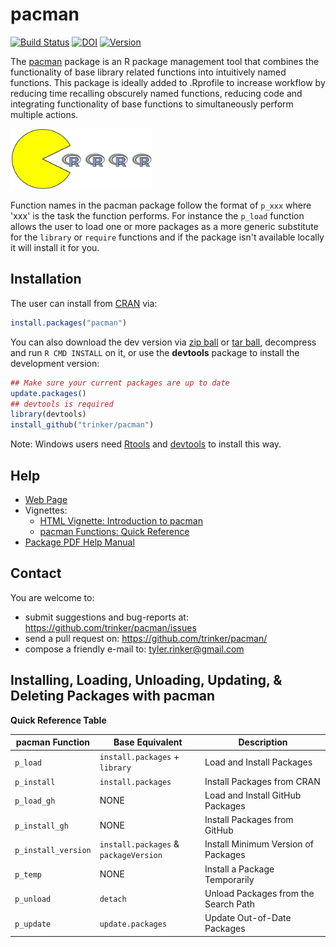 # pacman

[![Build Status](https://travis-ci.org/trinker/pacman.png?branch=master)](https://travis-ci.org/trinker/pacman) [![DOI](https://zenodo.org/badge/5398/trinker/pacman.svg)](http://dx.doi.org/10.5281/zenodo.15406) [![Version](https://img.shields.io/badge/Version-0.4.0-orange.svg)](https://img.shields.io/badge/Version-0.4.0-orange.svg)

The [pacman](http://trinker.github.io/pacman_dev/) package is an R package management tool that combines the functionality of base library related functions into intuitively named functions.  This package is ideally added to .Rprofile to increase workflow by reducing time recalling obscurely named functions, reducing code and integrating functionality of base functions to simultaneously perform multiple actions.  

<img src="inst/pacman_logo/r_pacman.png" width="45%">


Function names in the pacman package follow the format of `p_xxx` where 'xxx' is the task the function performs.  For instance the `p_load` function allows the user to load one or more packages as a more generic substitute for the `library` or `require` functions and if the package isn't available locally it will install it for you.

## Installation

The user can install from [CRAN](http://cran.r-project.org/web/packages/pacman/index.html) via:

```r
install.packages("pacman")
```


You can also download the dev version via [zip ball](https://github.com/trinker/pacman/zipball/master) or [tar ball](https://github.com/trinker/pacman/tarball/master), decompress and run `R CMD INSTALL` on it, or use the **devtools** package to install the development version:

```r
## Make sure your current packages are up to date
update.packages()
## devtools is required
library(devtools)
install_github("trinker/pacman")
```

Note: Windows users need [Rtools](http://www.murdoch-sutherland.com/Rtools/) and [devtools](http://CRAN.R-project.org/package=devtools) to install this way.


## Help

- [Web Page](http://trinker.github.com/pacman/)       
- Vignettes:     
  - [HTML Vignette: Introduction to pacman](http://trinker.github.io/pacman/vignettes/Introduction_to_pacman.html)      
  - [pacman Functions: Quick Reference](http://trinker.github.io/pacman_dev/vignettes/pacman_functions_quick_reference.html) 
- [Package PDF Help Manual](https://dl.dropbox.com/u/61803503/pacman.pdf)      

## Contact

You are welcome to:
* submit suggestions and bug-reports at: <https://github.com/trinker/pacman/issues>
* send a pull request on: <https://github.com/trinker/pacman/>
* compose a friendly e-mail to: <tyler.rinker@gmail.com>

## Installing, Loading, Unloading, Updating, & Deleting Packages with pacman 

**Quick Reference Table** 

| pacman Function | Base Equivalent | Description |
|----------------------|----------------------|----------------|
| `p_load`  |  `install.packages` + `library` | Load and Install Packages |
| `p_install` |  `install.packages` | Install Packages from CRAN |
| `p_load_gh`  |  NONE | Load and Install GitHub Packages |
| `p_install_gh` |  NONE | Install Packages from GitHub |   
| `p_install_version` |  `install.packages` & <br/> `packageVersion` | Install Minimum Version of Packages |
| `p_temp` |  NONE | Install a Package Temporarily |
| `p_unload` | `detach` | Unload Packages from the Search Path |
| `p_update` | `update.packages` | Update Out-of-Date Packages |
